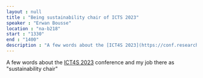 ```yaml
---
layout : null
title : "Being sustainability chair of ICTS 2023"
speaker : "Erwan Bousse"
location : "na-b218"
start : "1330"
end : "1400"
description : "A few words about the [ICT4S 2023](https://conf.researchr.org/home/ict4s-2023) conference and my job there as 'sustainability chair'"
---
```

A few words about the [ICT4S 2023](https://conf.researchr.org/home/ict4s-2023) conference and my job there as "sustainability chair"